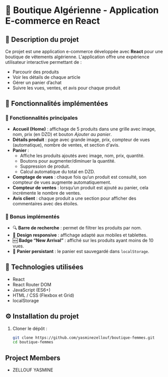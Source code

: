 # 🧕 Boutique Algérienne - Application E-commerce en React

## 📝 Description du projet

Ce projet est une application e-commerce développée avec **React** pour une boutique de vêtements algérienne. L'application offre une expérience utilisateur interactive permettant de :

- Parcourir des produits
- Voir les détails de chaque article
- Gérer un panier d’achat
- Suivre les vues, ventes, et avis pour chaque produit

## 🚀 Fonctionnalités implémentées

### 🎯 Fonctionnalités principales

- **Accueil (Home)** : affichage de 5 produits dans une grille avec image, nom, prix (en DZD) et bouton *Ajouter au panier*.
- **Détails produit** : page avec grande image, prix, compteur de vues (automatique), nombre de ventes, et section d'avis.
- **Panier** :
  - Affiche les produits ajoutés avec image, nom, prix, quantité.
  - Boutons pour augmenter/diminuer la quantité.
  - Suppression de produit.
  - Calcul automatique du total en DZD.
- **Comptage de vues** : chaque fois qu’un produit est consulté, son compteur de vues augmente automatiquement.
- **Compteur de ventes** : lorsqu’un produit est ajouté au panier, cela incrémente le nombre de ventes.
- **Avis client** : chaque produit a une section pour afficher des commentaires avec des étoiles.

### 🎁 Bonus implémentés

- 🔍 **Barre de recherche** : permet de filtrer les produits par nom.
- 📱 **Design responsive** : affichage adapté aux mobiles et tablettes.
- 🆕 **Badge “New Arrival”** : affiché sur les produits ayant moins de 10 vues.
- 💾 **Panier persistant** : le panier est sauvegardé dans `localStorage`.

## 🧪 Technologies utilisées

- React
- React Router DOM
- JavaScript (ES6+)
- HTML / CSS (Flexbox et Grid)
- localStorage

## ⚙️ Installation du projet

1. Cloner le dépôt :
   ```bash
   git clone https://github.com/yasminezellouf/boutique-femmes.git
   cd boutique-femmes
## Project Members

- ZELLOUF YASMINE
